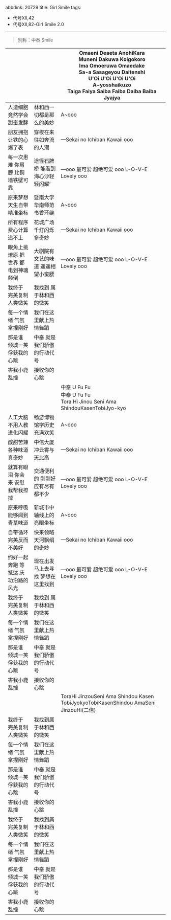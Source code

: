 abbrlink: 20729
title: Girl Smile
tags:
  - 代号XII,42
  - 代号XII,82-Girl Smile 2.0
---
> 别称：中泰 Smile

|      |      |Omaeni Deaeta AnohiKara<br>Muneni Dakuwa Koigokoro<br>Ima Omoeruwa Omaedake<br>Sa-a Sasageyou Daitenshi<br>U'Oi U'Oi U'Oi U'Oi<br>A~yosshaikuzo<br>Taiga Faiya Saiba Faiba Daiba Baiba Jyajya|
|--|--|--|
|人造细胞 竟然学会 甜蜜发酵|林和西一切都是那么的美妙|A~ooo|
|朋友拥抱让铁的心 爆了表|穿梭在来往如奔流的人潮|—Sekai no Ichiban Kawaii ooo|
|每一次患难 你肩膀 比铜墙铁壁可靠|途径石牌桥 能看到 海心沙轻轻闪耀‘|—ooo 最可爱 超绝可爱 ooo L-O-V-E Lovely ooo|
|原来梦想 天生自带 精准坐标|暨南大学华南师范书香环绕|A~ooo|
|所有程序费心计算 追不上|花城广场千灯闪烁多奇妙|—Sekai no Ichiban Kawaii ooo|
|眼角上挑 燎原 把世界 都电到神魂颠倒|大剧院有 文艺的味道 遥遥相望小蛮腰|—ooo 最可爱 超绝可爱 ooo L-O-V-E Lovely ooo|
|我终于 完美复制 人类微笑|我找到 属于林和西的微笑|      |
|每一个情绪 气氛 拿捏刚好|我们在这里献上热情舞蹈|      |
|那是谁 倾城一笑 俘获我的心跳|中泰 就是我们骄傲的行动代号|      |
|害我小鹿乱撞|接收你的心跳|      |
|      |      |中泰 U Fu Fu<br>中泰 U Fu Fu<br>Tora Hi Jinou Seni Ama ShindouKasenTobiJyo-kyo|
|人工大脑 不用人教 进化闪耀|畅游博物馆学历史充满欢笑|A~ooo|
|酸甜苦辣各种味道 真奇妙|中信大厦冲云霄与天比高|—Sekai no Ichiban Kawaii ooo|
|就算有眼泪 你会来 安慰我帮我擦掉|交通便利的 刚刚好 应有尽有都不少|—ooo 最可爱 超绝可爱 ooo L-O-V-E Lovely ooo|
|原来呼吸 能够闻到 青草味道|新城市中轴线上的亮眼坐标|A~ooo|
|自带循环完美反而 不美好|快来领略天河飘绢的奇妙|—Sekai no Ichiban Kawaii ooo|
|约好一起 奔跑 等抵达 庆功沿路的风光|现在出发马上去寻找 梦想在这里找到|—ooo 最可爱 超绝可爱 ooo L-O-V-E Lovely ooo|
|我终于 完美复制 人类微笑|我找到 属于林和西的微笑|      |
|每一个情绪 气氛 拿捏刚好|我们在这里献上热情舞蹈|      |
|那是谁 倾城一笑 俘获我的心跳|中泰 就是我们骄傲的行动代号|      |
|害我小鹿乱撞|接收你的心跳|      |
|      |      |ToraHi JinzouSeni Ama Shindou Kasen TobiJyokyoTobiKasenShindou AmaSeni JinzouHi(二倍)|
|我终于 完美复制 人类微笑|我找到属于林和西的微笑|      |
|每一个情绪 气氛 拿捏刚好|我们在这里献上热情舞蹈|      |
|那是谁 倾城一笑 俘获我的心跳|中泰 就是我们骄傲的行动代号|      |
|害我小鹿乱撞|接收你的心跳|      |
|我终于 完美复制 人类微笑|我找到属于林和西的微笑|      |
|每一个情绪 气氛 拿捏刚好|我们在这里献上热情舞蹈|      |
|那是谁 倾城一笑 俘获我的心跳|中泰 就是我们骄傲的行动代号|      |
|害我小鹿乱撞|接收你的心跳|      |
